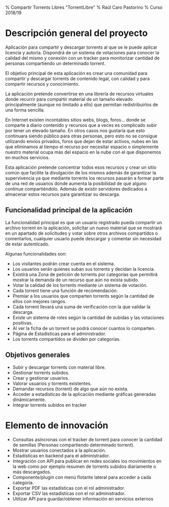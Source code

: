 % Compartir Torrents Libres "TorrentLibre"
% Raúl Caro Pastorino
% Curso 2018/19

# Descripción general del proyecto

Aplicación para compartir y descargar torrents al que se le puede
aplicar licencia y autoría. Dispondrá de un sistema de votaciones para
conocer la calidad del mismo y conexión con un tracker para monitorizar
cantidad de personas compartiendo un determinado torrent.

El objetivo principal de esta aplicación es crear una comunidad para
compartir y descargar torrents de contenido legal, con calidad y para
compartir recursos y conocimiento.

La aplicación pretende convertirse en una librería de recursos virtuales
donde recurrir para compartir material de un tamaño elevado
principalmente (aunque no limitado a ello) que permitan redistribuirlos
de una forma sencilla.

En Internet existen incontables sitios webs, blogs, foros... donde se comparte a diario contenido y recursos que a veces es complicado subir por tener un elevado tamaño. En otros casos nos gustaría que esto continuara siendo público para otras personas, pero esto no se consigue utilizando envíos privados, foros que dejan de estar activos, nubes en las que eliminamos al tiempo el recurso por necesitar espacio o simplemente nuestro material ocupa más del espacio en la nube con el que disponemos en muchos servicios.

Esta aplicación pretende concentrar todos esos recursos y crear un sitio común que facilite la divulgación de los mismos además de garantizar la supervivencia ya que mediante torrents los recursos pasarán a formar parte de una red de usuarios donde aumenta la posibilidad de que alguno continue compartiéndolo. Además de existir servidores dedicados a almacenar estos recursos para garantizar su descarga.


## Funcionalidad principal de la aplicación

La funcionalidad principal es que un usuario registrado pueda compartir
un archivo torrent en la aplicación, solicitar un nuevo material que se
mostrará en un apartado de solicitudes y votar sobre otros archivos
compartidos o comentarlos, cualquier usuario puede descargar y comentar
sin necesidad de estar autenticado.

Algunas funcionalidades son:

- Los visitantes podrán crear cuenta en el sistema.
- Los usuarios serán quienes suban sus torrents y decidan la licencia.
- Existirá una Zona de petición de torrents por categorías que permitirá
mostrar la demanda de un recurso que aún no exista subido.
- Votar la calidad de los torrents mediante un sistema de votación.
- Cada torrent tiene una función de recomendación.
- Premiar a los usuarios que comparten torrents según la cantidad de ellos con mejores rangos.
- Cada torrent llevará una suma de verificación con la que validar la descarga.
- Existe un sistema de roles según la cantidad de subidas y las votaciones positivas.
- Al ver la ficha de un torrent se podrá conocer cuantos lo comparten.
- Página de Estadísticas para el administrador.
- Los torrents compartidos se dividen por categorías.

## Objetivos generales

- Subir y descargar torrents con material libre.
- Gestionar torrents subidos.
- Crear y gestionar usuarios.
- Valorar usuarios y torrents existentes.
- Demandar recursos (torrent) de algo que aún no exista.
- Acceder a estadísticas de la aplicación mediante gráficas generadas dinámicamente.
- Integrar torrents subidos en tracker

# Elemento de innovación

- Consultas asíncronas con el tracker de torrent para conocer la cantidad de semillas (Personas compartiendo determinado torrent).
- Mostrar usuarios conectados a la aplicación.
- Estadísticas en backend para el administrador.
- Integración con API para publicar en redes sociales los movimientos en
la web como por ejemplo resumen de torrents subidos diariamente o más
descargados.
- Componente/plugin con menú flotante lateral para acceder a cada categoría.
- Exportar PDF las estadísticas con el rol administrador.
- Exportar CSV las estadísticas con el rol administrador.
- Utilizar API para guardar/obtener información en servicios externos
